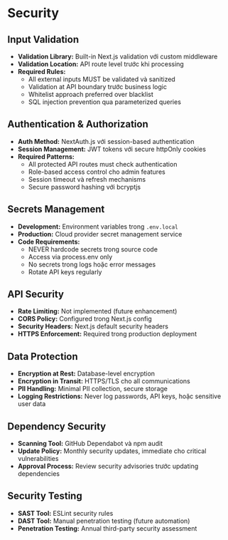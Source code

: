 # Security

## Input Validation

- **Validation Library:** Built-in Next.js validation với custom middleware
- **Validation Location:** API route level trước khi processing
- **Required Rules:**
  - All external inputs MUST be validated và sanitized
  - Validation at API boundary trước business logic
  - Whitelist approach preferred over blacklist
  - SQL injection prevention qua parameterized queries

## Authentication & Authorization

- **Auth Method:** NextAuth.js với session-based authentication
- **Session Management:** JWT tokens với secure httpOnly cookies
- **Required Patterns:**
  - All protected API routes must check authentication
  - Role-based access control cho admin features
  - Session timeout và refresh mechanisms
  - Secure password hashing với bcryptjs

## Secrets Management

- **Development:** Environment variables trong `.env.local`
- **Production:** Cloud provider secret management service
- **Code Requirements:**
  - NEVER hardcode secrets trong source code
  - Access via process.env only
  - No secrets trong logs hoặc error messages
  - Rotate API keys regularly

## API Security

- **Rate Limiting:** Not implemented (future enhancement)
- **CORS Policy:** Configured trong Next.js config
- **Security Headers:** Next.js default security headers
- **HTTPS Enforcement:** Required trong production deployment

## Data Protection

- **Encryption at Rest:** Database-level encryption
- **Encryption in Transit:** HTTPS/TLS cho all communications
- **PII Handling:** Minimal PII collection, secure storage
- **Logging Restrictions:** Never log passwords, API keys, hoặc sensitive user data

## Dependency Security

- **Scanning Tool:** GitHub Dependabot và npm audit
- **Update Policy:** Monthly security updates, immediate cho critical vulnerabilities
- **Approval Process:** Review security advisories trước updating dependencies

## Security Testing

- **SAST Tool:** ESLint security rules
- **DAST Tool:** Manual penetration testing (future automation)
- **Penetration Testing:** Annual third-party security assessment
